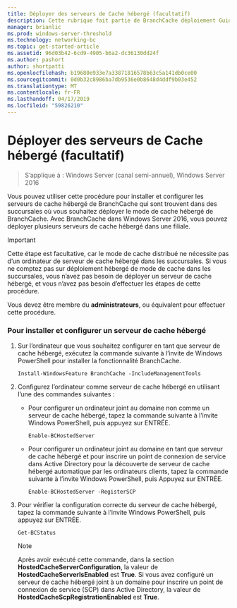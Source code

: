 ```yaml
---
title: Déployer des serveurs de Cache hébergé (facultatif)
description: Cette rubrique fait partie de BranchCache déploiement Guide pour Windows Server 2016, qui montre comment déployer BranchCache en mode cache distribué et hébergé pour optimiser l’utilisation de la bande passante WAN dans les succursales
manager: brianlic
ms.prod: windows-server-threshold
ms.technology: networking-bc
ms.topic: get-started-article
ms.assetid: 96d03b42-6cd9-4905-b6a2-dc36130dd24f
ms.author: pashort
author: shortpatti
ms.openlocfilehash: b19680e933e7a33871816578b63c5a141db0ce00
ms.sourcegitcommit: 0d0b32c8986ba7db9536e0b8648d4ddf9b03e452
ms.translationtype: MT
ms.contentlocale: fr-FR
ms.lasthandoff: 04/17/2019
ms.locfileid: "59826210"
---
```

# <a name="deploy-hosted-cache-servers-optional"></a>Déployer des serveurs de Cache hébergé (facultatif)

>S’applique à : Windows Server (canal semi-annuel), Windows Server 2016

Vous pouvez utiliser cette procédure pour installer et configurer les serveurs de cache hébergé de BranchCache qui sont trouvent dans des succursales où vous souhaitez déployer le mode de cache hébergé de BranchCache. Avec BranchCache dans Windows Server 2016, vous pouvez déployer plusieurs serveurs de cache hébergé dans une filiale.  
  
> [!IMPORTANT]  
> Cette étape est facultative, car le mode de cache distribué ne nécessite pas d’un ordinateur de serveur de cache hébergé dans les succursales. Si vous ne comptez pas sur déploiement hébergé de mode de cache dans les succursales, vous n’avez pas besoin de déployer un serveur de cache hébergé, et vous n’avez pas besoin d’effectuer les étapes de cette procédure.  
  
Vous devez être membre du **administrateurs**, ou équivalent pour effectuer cette procédure.  
  
### <a name="to-install-and-configure-a-hosted-cache-server"></a>Pour installer et configurer un serveur de cache hébergé  
  
1.  Sur l’ordinateur que vous souhaitez configurer en tant que serveur de cache hébergé, exécutez la commande suivante à l’invite de Windows PowerShell pour installer la fonctionnalité BranchCache.  
  
    `Install-WindowsFeature BranchCache -IncludeManagementTools`  
  
2.  Configurez l’ordinateur comme serveur de cache hébergé en utilisant l’une des commandes suivantes :  
  
    -   Pour configurer un ordinateur joint au domaine non comme un serveur de cache hébergé, tapez la commande suivante à l’invite Windows PowerShell, puis appuyez sur ENTRÉE.  
  
        `Enable-BCHostedServer`  
  
    -   Pour configurer un ordinateur joint au domaine en tant que serveur de cache hébergé et pour inscrire un point de connexion de service dans Active Directory pour la découverte de serveur de cache hébergé automatique par les ordinateurs clients, tapez la commande suivante à l’invite Windows PowerShell, puis Appuyez sur ENTRÉE.  
  
        `Enable-BCHostedServer -RegisterSCP`  
  
3.  Pour vérifier la configuration correcte du serveur de cache hébergé, tapez la commande suivante à l’invite Windows PowerShell, puis appuyez sur ENTRÉE.  
  
    `Get-BCStatus`  
  
    > [!NOTE]  
    > Après avoir exécuté cette commande, dans la section **HostedCacheServerConfiguration**, la valeur de **HostedCacheServerIsEnabled** est **True**. Si vous avez configuré un serveur de cache hébergé joint à un domaine pour inscrire un point de connexion de service (SCP) dans Active Directory, la valeur de **HostedCacheScpRegistrationEnabled** est **True**.  
  

